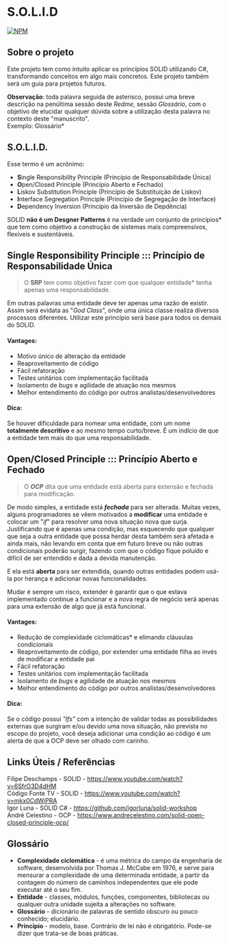 # S.O.L.I.D
[![NPM](https://img.shields.io/npm/l/react)](https://github.com/wesloy/Portifolio_S.O.L.I.D/blob/main/license) 

## Sobre o projeto

Este projeto tem como intuito aplicar os princípios SOLID utilizando C#, transformando conceitos em algo mais concretos. Este projeto também será um guia para projetos futuros.

**Observação**: toda palavra seguida de asterisco, possui uma breve descrição na penúltima sessão deste _Redme_, sessão _Glossário_, com o objetivo de elucidar qualquer dúvida sobre a utilização desta palavra no contexto deste "manuscrito".  
Exemplo: Glossário*


## S.O.L.I.D.

Esse termo é um acrônimo:
* **S**ingle Responsibility Principle (Princípio de Responsabilidade Única)
* **O**pen/Closed Principle (Princípio Aberto e Fechado)
* **L**iskov Substitution Principle (Princípio de Substituíção de Liskov)
* **I**nterface Segregation Principle (Princípio de Segregação de Interface)
* **D**ependency Inversion (Princípio da Inversão de Depdência)

SOLID **não é um Desgner Patterns** é na verdade um conjunto de princípios* que tem como objetivo a construção de sistemas mais compreensivos, flexíveis e sustentáveis.


## Single Responsibility Principle ::: Princípio de Responsabilidade Única

> O **SRP** tem como objetivo fazer com que qualquer entidade* tenha apenas uma responsabilidade.

Em outras palavras uma entidade deve ter apenas uma razão de existir. Assim será evidata as "_God Class_", onde uma única classe realiza diversos processos diferentes. Utilizar este princípio será base para todos os demais do SOLID.

#### Vantages: ####

* Motivo único de alteração da entidade
* Reaproveitamento de código
* Fácil refatoração
* Testes unitários com implementação facilitada
* Isolamento de _bugs_ e agilidade de atuação nos mesmos
* Melhor entendimento do código por outros analistas/desenvolvedores


#### Dica: ####

Se houver dificuldade para nomear uma entidade, com um nome **totalmente descritivo** e ao mesmo tempo curto/breve. É um indício de que a entidade tem mais do que uma responsabilidade.


## Open/Closed Principle ::: Princípio Aberto e Fechado

> O ***OCP*** dita que uma entidade está aberta para extensão e fechada para modificação.

De modo simples, a entidade está ***fechada*** para ser alterada. Muitas vezes, alguns programadores se vêem motivados a **modificar** uma entidade e colocar um "_if_" para resolver uma nova situação nova que surja. Justificando que é apenas uma condição, mas esquecendo que qualquer que seja a outra entidade que possa herdar desta também será afetada e ainda mais, não levando em conta que em futuro breve ou não outras condicionais poderão surgir, fazendo com que o código fique poluído e difícil de ser entendido e dada a devida manutenção.

E ela está **aberta** para ser extendida, quando outras entidades podem usá-la por herança e adicionar novas funcionalidades. 

Mudar é sempre um risco, extender é garantir que o que estava implementado continue a funcionar e a nova regra de negócio será apenas para uma extensão de algo que já está funcional.


#### Vantages: ####

* Redução de complexidade ciclomáticas* e elimando cláusulas condicionais
* Reaproveitamento de código, por extender uma entidade filha ao invés de modificar a entidade pai
* Fácil refatoração
* Testes unitários com implementação facilitada
* Isolamento de _bugs_ e agilidade de atuação nos mesmos
* Melhor entendimento do código por outros analistas/desenvolvedores

#### Dica: ####

Se o código possui _"Ifs"_ com a intenção de validar todas as possibilidades externas que surgiram e/ou devido uma nova situação, não prevista no escopo do projeto, você deseja adicionar uma condição ao código é um alerta de que a OCP deve ser olhado com carinho.

## Links Úteis / Referências ##

Filipe Deschamps - SOLID - https://www.youtube.com/watch?v=6SfrO3D4dHM  
Código Fonte TV - SOLID - https://www.youtube.com/watch?v=mkx0CdWiPRA  
Igor Luna - SOLID C# - https://github.com/igorluna/solid-workshop  
André Celestino - OCP - https://www.andrecelestino.com/solid-open-closed-principle-ocp/  



## Glossário ##

* __Complexidade ciclomática__ - é uma métrica do campo da engenharia de software, desenvolvida por Thomas J. McCabe em 1976, e serve para mensurar a complexidade de uma determinada entidade, a partir da contagem do número de caminhos independentes que ele pode executar até o seu fim.
* __Entidade__ - classes, módulos, funções, componentes, bibliotecas ou qualquer outra unidade sujeita a alterações no software.
* __Glossário__ - dicionário de palavras de sentido obscuro ou pouco conhecido; elucidário.
* __Princípio__ - modelo, base. Contrário de lei não é obrigatório. Pode-se dizer que trata-se de boas práticas.


